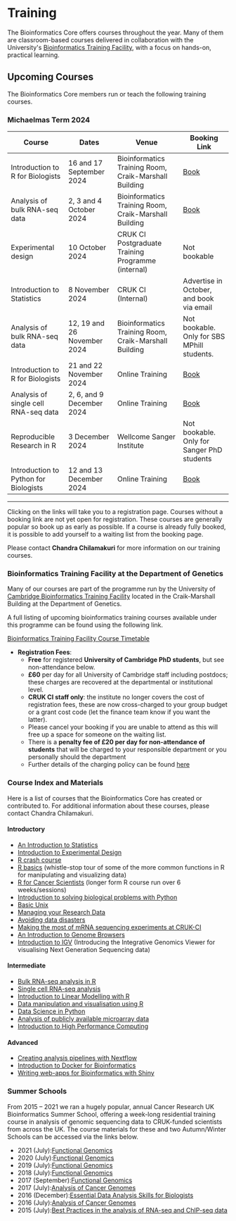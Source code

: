 # Training

The Bioinformatics Core offers courses throughout the year. Many of them are classroom-based courses delivered in collaboration with the University's [Bioinformatics Training Facility](https://bioinfotraining.bio.cam.ac.uk/), with a focus on hands-on, practical learning.

## Upcoming Courses

The Bioinformatics Core members run or teach the following training courses.

### Michaelmas Term 2024


|Course                                              |       Dates      |       Venue         | Booking Link |
|----------------------------------------------------|------------------|---------------------|--------------|
|Introduction to R for Biologists                    | 16 and 17 September 2024| Bioinformatics Training Room, Craik-Marshall Building| [Book](https://training.cam.ac.uk/bioinformatics/event/5296424)|
|Analysis of bulk RNA-seq data                       |2, 3 and 4 October 2024|Bioinformatics Training Room, Craik-Marshall Building| [Book](https://training.cam.ac.uk/bioinformatics/event/5290335)|
|Experimental design|10 October 2024|CRUK CI Postgraduate Training Programme (internal)|Not bookable|
|Introduction to Statistics| 8 November 2024| CRUK CI (Internal)| Advertise in October, and book via email|
|Analysis of bulk RNA-seq data|12, 19 and 26 November 2024|Bioinformatics Training Room, Craik-Marshall Building| Not bookable. Only for SBS MPhill students.|
|Introduction to R for Biologists|21 and 22 November 2024|Online Training| [Book](https://www.training.cam.ac.uk/bioinformatics/event/5332967)|
|Analysis of single cell RNA-seq data|2, 6, and 9 December 2024|Online Training|[Book](https://training.cam.ac.uk/bioinformatics/event/5290529)|
|Reproducible Research in R|3 December 2024|Wellcome Sanger Institute| Not bookable. Only for Sanger PhD students|
|Introduction to Python for Biologists|12 and 13 December 2024|Online Training|[Book](https://training.cam.ac.uk/bioinformatics/event/5333011)|

___________________________________________________________________________________________________________________________
Clicking on the links will take you to a registration page. Courses without a booking link are not yet open for registration. These courses are generally popular so book up as early as possible. If a course is already fully booked, it is possible to add yourself to a waiting list from the booking page.

Please contact **Chandra Chilamakuri** for more information on our training courses.

### Bioinformatics Training Facility at the Department of Genetics

Many of our courses are part of the programme run by the University of [Cambridge Bioinformatics Training Facility](https://bioinfotraining.bio.cam.ac.uk/) located in the Craik-Marshall Building at the Department of Genetics.

A full listing of upcoming bioinformatics training courses available under this programme can be found using the following link.

[Bioinformatics Training Facility Course Timetable](https://training.csx.cam.ac.uk/bioinformatics/event-timetable)

* **Registration Fees**:
    * **Free** for registered **University of Cambridge PhD students**, but see non-attendance below.
    * **£60** per day for all University of Cambridge staff including postdocs; these charges are recovered at the departmental or institutional level.
    * **CRUK CI staff only**: the institute no longer covers the cost of registration fees, these are now cross-charged to your group budget or a grant cost code (let the finance team know if you want the latter).
    * Please cancel your booking if you are unable to attend as this will free up a space for someone on the waiting list.
    * There is a **penalty fee of £20 per day for non-attendance of students** that will be charged to your responsible department or you personally should the department
    * Further details of the charging policy can be found [here](https://training.csx.cam.ac.uk/bioinformatics/info/charging)

### Course Index and Materials

Here is a list of courses that the Bioinformatics Core has created or contributed to. For additional information about these courses, please contact Chandra Chilamakuri.

#### Introductory

* [An Introduction to Statistics](https://bioinformatics-core-shared-training.github.io/IntroductionToStats/)
* [Introduction to Experimental Design](https://bioinformatics-core-shared-training.github.io/experimental-design/)
* [R crash course](https://bioinformatics-core-shared-training.github.io/r-crash-course/)
* [R basics](https://bioinformatics-core-shared-training.github.io/r-basics/) (whistle-stop tour of some of the more common functions in R for manipulating and visualizing data)
* [R for Cancer Scientists](https://bioinformatics-core-shared-training.github.io/r-intro/index.html) (longer form R course run over 6 weeks/sessions)
* [Introduction to solving biological problems with Python](https://pycam.github.io/)
* [Basic Unix](https://bioinformatics-core-shared-training.github.io/shell-novice/)
* [Managing your Research Data](https://bioinformatics-core-shared-training.github.io/Managing-your-research-data/)
* [Avoiding data disasters](https://bioinformatics-core-shared-training.github.io//avoid-data-disaster/)
* [Making the most of mRNA sequencing experiments at CRUK-CI](https://bioinformatics-core-shared-training.github.io/rnaseq-pipeline/)
* [An Introduction to Genome Browsers](https://bioinformatics-core-shared-training.github.io/GenomeBrowserCourse/)
* [Introduction to IGV](https://bioinformatics-core-shared-training.github.io/intro-to-IGV/) (Introducing the Integrative Genomics Viewer for visualising Next Generation Sequencing data)

#### Intermediate

* [Bulk RNA-seq analysis in R](https://bioinformatics-core-shared-training.github.io/Bulk_RNAseq_Course_June24/)
* [Single cell RNA-seq analysis](https://bioinformatics-core-shared-training.github.io/SingleCell_RNASeq_May24/)
* [Introduction to Linear Modelling with R](https://bioinformatics-core-shared-training.github.io/linear-models-r/)
* [Data manipulation and visualisation using R](https://bioinformatics-core-shared-training.github.io/r-intermediate/)
* [Data Science in Python](https://pycam.github.io/)
* [Analysis of publicly available microarray data](https://github.com/bioinformatics-core-shared-training/microarray-analysis)
* [Introduction to High Performance Computing](https://bioinformatics-core-shared-training.github.io/hpc/)


#### Advanced

* [Creating analysis pipelines with Nextflow](https://github.com/bioinformatics-core-shared-training/nextflow_september_2021)
* [Introduction to Docker for Bioinformatics](https://bioinformatics-core-shared-training.github.io/docker-4-bioinformatics/)
* [Writing web-apps for Bioinformatics with Shiny](https://bioinformatics-core-shared-training.github.io/shiny-bioinformatics/)

### Summer Schools

From 2015 – 2021 we ran a hugely popular, annual Cancer Research UK Bioinformatics Summer School, offering a week-long residential training course in analysis of genomic sequencing data to CRUK-funded scientists from across the UK. The course materials for these and two Autumn/Winter Schools can be accessed via the links below.

* 2021 (July):[Functional Genomics](https://bioinformatics-core-shared-training.github.io/cruk-summer-school-2021/)
* 2020 (July):[Functional Genomics](https://bioinformatics-core-shared-training.github.io/cruk-summer-school-2020/)
* 2019 (July):[Functional Genomics](https://bioinformatics-core-shared-training.github.io/cruk-summer-school-2019/)
* 2018 (July):[Functional Genomics](https://bioinformatics-core-shared-training.github.io/cruk-summer-school-2018/)
* 2017 (September):[Functional Genomics](https://bioinformatics-core-shared-training.github.io/cruk-autumn-school-2017/)
* 2017 (July):[Analysis of Cancer Genomes](https://bioinformatics-core-shared-training.github.io/cruk-summer-school-2017/)
* 2016 (December):[Essential Data Analysis Skills for Biologists](https://bioinformatics-core-shared-training.github.io/winter-school2016/)
* 2016 (July):[Analysis of Cancer Genomes](https://bioinformatics-core-shared-training.github.io/cruk-summer-school-2016/)
* 2015 (July):[Best Practices in the analysis of RNA-seq and ChIP-seq data](https://bioinformatics-core-shared-training.github.io/cruk-bioinf-sschool/)






